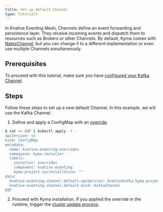 ```yaml
---
title: Set up default Channel
type: Tutorials
---
```


In Knative Eventing Mesh, Channels define an event forwarding and persistence layer. They receive incoming events and dispatch them to resources such as Brokers or other Channels. By default, Kyma comes with [NatssChannel](https://github.com/knative/eventing-contrib/tree/master/natss/config), but you can change it to a different implementation or even use multiple Channels simultaneously.

## Prerequisites

To proceed with this tutorial, make sure you have [configured your Kafka Channel](#tutorials-configure-kafka-channel).

## Steps
Follow these steps to set up a new default Channel. In this example, we will use the Kafka Channel. 

1. Define and apply a ConfigMap with an [override](/root/kyma/#configuration-helm-overrides-for-kyma-installation). 

```bash
$ cat << EOF | kubectl apply -f -
apiVersion: v1
kind: ConfigMap
metadata:
  name: knative-eventing-overrides
  namespace: kyma-installer
  labels:
    installer: overrides
    component: knative-eventing
    kyma-project.io/installation: ""
data:
  knative-eventing.channel.default.apiVersion: knativekafka.kyma-project.io/v1alpha1
  knative-eventing.channel.default.kind: KafkaChannel
EOF
```
2. Proceed with Kyma installation. If you applied the override in the runtime, trigger the [cluster update process](/root/kyma/#installation-update-kyma).
